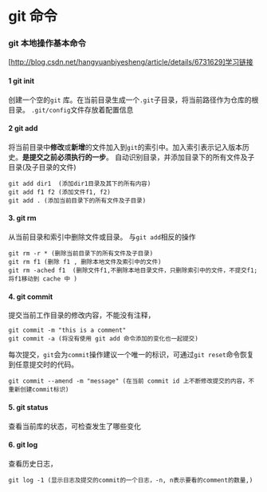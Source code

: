 # git 命令

### git 本地操作基本命令 
[http://blog.csdn.net/hangyuanbiyesheng/article/details/6731629]学习链接

#### 1 git init
创建一个空的``git`` 库。在当前目录生成一个``.git``子目录，将当前路径作为仓库的根目录。
``.git/config``文件存放着配置信息

#### 2 git add
将当前目录中**修改**或**新增**的文件加入到``git``的索引中。加入索引表示记入版本历史。**是提交之前必须执行的一步**。
自动识别目录，并添加目录下的所有文件及子目录(及子目录的文件)
```
git add dir1  (添加dir1目录及其下的所有内容)
git add f1 f2 (添加文件f1, f2)
git add . (添加当前目录下的所有文件及子目录)
```

#### 3. git rm
从当前目录和索引中删除文件或目录。
与``git add``相反的操作
```
git rm -r * (删除当前目录下的所有文件及子目录)
git rm f1 (删除 f1 , 删除本地文件及索引中的文件)
git rm -ached f1  (删除文件f1,不删除本地目录文件，只删除索引中的文件，不提交f1; 将f1移动到 cache 中 )
```

#### 4. git commit
提交当前工作目录的修改内容，不能没有注释，
```
git commit -m "this is a comment"
git commit -a (将没有使用 git add 命令添加的变化也一起提交)
```
每次提交，``git``会为``commit``操作建议一个唯一的标识，可通过``git reset``命令恢复到任意提交时的代码。
```
git commit --amend -m "message" (在当前 commit id 上不断修改提交的内容，不重新创建commit标识)
```

#### 5. git status
查看当前库的状态，可检查发生了哪些变化

#### 6. git log
查看历史日志，
```
git log -1 (显示日志及提交的commit的一个日志，-n, n表示要看的comment的数量,)
```
